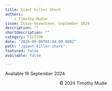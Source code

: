 ```yaml
---
title: Giant Killer Shark
authors:
    - Timothy Mudie
issue: Issue Seventeen, September 2024
description: "" 
shortdescription: ""
category: FICTION
date: "2024-09-09T01:04:00.000Z"
path: "/giant-killer-shark"
featured: false
available: false

---
```


Available 16 September 2024.

<p style="text-align: center;">© 2024 Timothy Mudie</p>



